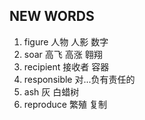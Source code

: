 ## NEW WORDS

1. figure 人物 人影 数字
2. soar 高飞 高涨 翱翔
3. recipient 接收者 容器
4. responsible 对...负有责任的
5. ash 灰 白蜡树
6. reproduce 繁殖 复制
